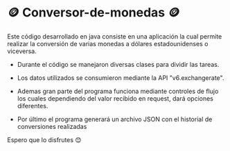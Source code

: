 #  🪙 Conversor-de-monedas 🪙

Este código desarrollado en java consiste en una aplicación la cual permite realizar la conversión de varias monedas a dólares estadounidenses
o viceversa.

* Durante el código se manejaron diversas clases para dividir las tareas.
  
* Los datos utilizados se consumieron mediante la API "v6.exchangerate".
  
* Ademas gran parte del programa funciona mediante controles de flujo los
  cuales dependiendo del valor recibido en request, dará opciones diferentes.

* Por último el programa generará un archivo JSON con el historial de conversiones
  realizadas

Espero que lo disfrutes 😊



